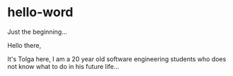 # hello-word
Just the beginning...


Hello there,

It's Tolga here, I am a 20 year old software engineering students who does not know what to do in his future life...
